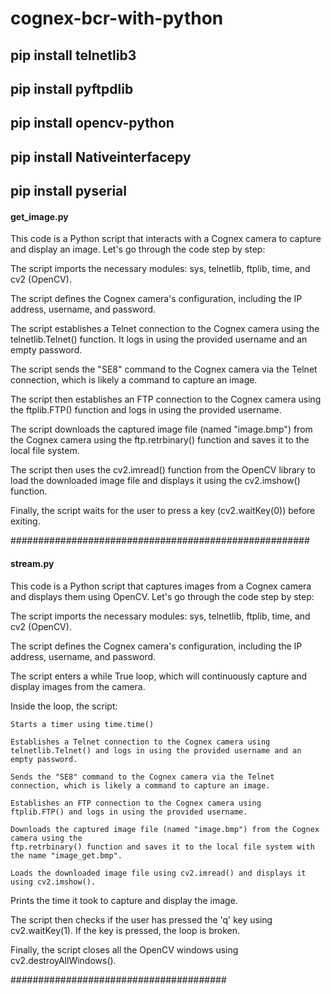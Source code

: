 # cognex-bcr-with-python

## pip install telnetlib3
## pip install pyftpdlib
## pip install opencv-python
## pip install Nativeinterfacepy
## pip install pyserial

#### get_image.py ####

This code is a Python script that interacts with a Cognex camera to capture and display an image. 
Let's go through the code step by step:

The script imports the necessary modules: sys, telnetlib, ftplib, time, and cv2 (OpenCV).

The script defines the Cognex camera's configuration, including the IP address, username, and password.

The script establishes a Telnet connection to the Cognex camera using the 
telnetlib.Telnet() function. It logs in using the provided username and an empty password.

The script sends the "SE8" command to the Cognex camera via the Telnet connection, which is likely a command to capture an image.

The script then establishes an FTP connection to the Cognex camera using the 
ftplib.FTP() function and logs in using the provided username.

The script downloads the captured image file (named "image.bmp") from the Cognex camera using the 
ftp.retrbinary() function and saves it to the local file system.

The script then uses the 
cv2.imread() function from the OpenCV library to load the downloaded image file and displays it using the 
cv2.imshow() function.

Finally, the script waits for the user to press a key (cv2.waitKey(0)) before exiting.

######################################################

#### stream.py ####

This code is a Python script that captures images from a Cognex camera and displays them using OpenCV. Let's go through the code step by step:

The script imports the necessary modules: sys, telnetlib, ftplib, time, and cv2 (OpenCV).

The script defines the Cognex camera's configuration, including the IP address, username, and password.

The script enters a while True loop, which will continuously capture and display images from the camera.

Inside the loop, the script:

    Starts a timer using time.time()

    Establishes a Telnet connection to the Cognex camera using 
    telnetlib.Telnet() and logs in using the provided username and an empty password.

    Sends the "SE8" command to the Cognex camera via the Telnet connection, which is likely a command to capture an image.

    Establishes an FTP connection to the Cognex camera using 
    ftplib.FTP() and logs in using the provided username.

    Downloads the captured image file (named "image.bmp") from the Cognex camera using the 
    ftp.retrbinary() function and saves it to the local file system with the name "image_get.bmp".

    Loads the downloaded image file using cv2.imread() and displays it using cv2.imshow().

Prints the time it took to capture and display the image.

The script then checks if the user has pressed the 'q' key using 
cv2.waitKey(1). If the key is pressed, the loop is broken.

Finally, the script closes all the OpenCV windows using cv2.destroyAllWindows().

#######################################